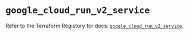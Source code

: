 # `google_cloud_run_v2_service`

Refer to the Terraform Registory for docs: [`google_cloud_run_v2_service`](https://registry.terraform.io/providers/hashicorp/google-beta/4.81.0/docs/resources/google_cloud_run_v2_service).
